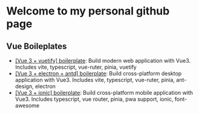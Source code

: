 # Welcome to my personal github page

## Vue Boileplates

- [[Vue 3 + vuetify] boilerplate](https://github.com/sdiricco/vue3-vuetify-boilerplate): Build modern web application with Vue3. Includes vite, typescript, vue-ruter, pinia, vuetify
- [[Vue 3 + electron + antd] boilerplate](https://github.com/sdiricco/vue3-electron-antd-boilerplate): Build cross-platform desktop application with Vue3. Includes vite, typescript, vue-ruter, pinia, ant-design, electron
- [[Vue 3 + ionic] boilerplate](https://github.com/sdiricco/vue3-ionic-boilerplate): Build cross-platform mobile application with Vue3. Includes typescript, vue router, pinia, pwa support, ionic, font-awesome

